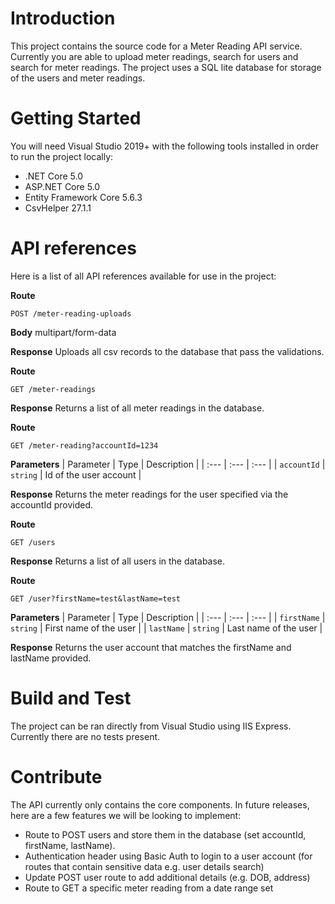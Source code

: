 # Introduction 
This project contains the source code for a Meter Reading API service. Currently you are able to upload meter readings, search for users and search for meter readings. The project uses a SQL lite database for storage of the users and meter readings.

# Getting Started
You will need Visual Studio 2019+ with the following tools installed in order to run the project locally:
-	.NET Core 5.0
-	ASP.NET Core 5.0
-	Entity Framework Core 5.6.3
-	CsvHelper 27.1.1

# API references
Here is a list of all API references available for use in the project:

**Route** 
```http
POST /meter-reading-uploads
```
**Body** 
multipart/form-data

**Response** 
Uploads all csv records to the database that pass the validations.

**Route** 
```http
GET /meter-readings
```
**Response** 
Returns a list of all meter readings in the database.

**Route** 
```http
GET /meter-reading?accountId=1234
```

**Parameters** 
| Parameter | Type | Description |
| :--- | :--- | :--- |
| `accountId` | `string` | Id of the user account |

**Response** 
Returns the meter readings for the user specified via the accountId provided. 

**Route** 
```http
GET /users
```

**Response** 
Returns a list of all users in the database.

**Route** 
```http
GET /user?firstName=test&lastName=test
```

**Parameters** 
| Parameter | Type | Description |
| :--- | :--- | :--- |
| `firstName` | `string` | First name of the user |
| `lastName` | `string` | Last name of the user |

**Response** 
Returns the user account that matches the firstName and lastName provided. 

# Build and Test
The project can be ran directly from Visual Studio using IIS Express. Currently there are no tests present. 

# Contribute 
The API currently only contains the core components. In future releases, here are a few features we will be looking to implement:
-	Route to POST users and store them in the database (set accountId, firstName, lastName). 
-	Authentication header using Basic Auth to login to a user account (for routes that contain sensitive data e.g. user details search)
-	Update POST user route to add additional details (e.g. DOB, address)
-	Route to GET a specific meter reading from a date range set